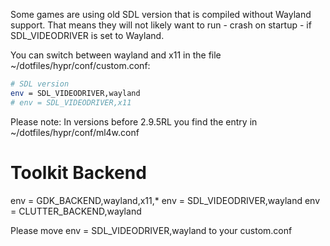 Some games are using old SDL version that is compiled without Wayland support. That means they will not likely want to run - crash on startup - if SDL_VIDEODRIVER is set to Wayland.

You can switch between wayland and x11 in the file ~/dotfiles/hypr/conf/custom.conf: 

```sh
# SDL version
env = SDL_VIDEODRIVER,wayland
# env = SDL_VIDEODRIVER,x11
```

Please note: In versions before 2.9.5RL you find the entry in ~/dotfiles/hypr/conf/ml4w.conf

# Toolkit Backend
env = GDK_BACKEND,wayland,x11,*
env = SDL_VIDEODRIVER,wayland
env = CLUTTER_BACKEND,wayland

Please move env = SDL_VIDEODRIVER,wayland to your custom.conf


